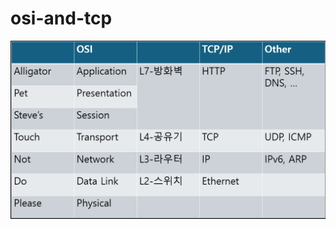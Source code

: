 # osi-and-tcp
<img src="https://github.com/asteria121/osi-and-tcp/blob/main/osi-and-tcp.png"></img>
